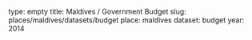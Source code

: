 type: empty
title: Maldives / Government Budget
slug: places/maldives/datasets/budget
place: maldives
dataset: budget
year: 2014

